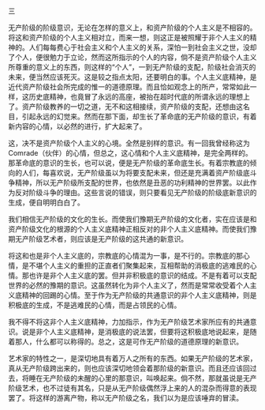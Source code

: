 三

  

无产阶级的阶级意识，无论在怎样的意义上，和资产阶级的个人主义是不相容的。将这和资产阶级的个人主义相对立，而来一想，则这正是被照耀于非个人主义的精神的。人们每每费心于社会主义和个人主义的关系，深怕一到社会主义之世，没却了个人，便很勉力于立论，然而这所指示的个人的内容，倘不是资产阶级个人主义所尊重的意义上的东西，则这样的“个人”，一到无产阶级的支配，阶级社会消灭的未来，便当然应该死灭。这是较之指点太阳，还要明白的事。个人主义底精神，是近代资产阶级社会所完成的惟一的道德原理。而且恰如观念上的所产，常常如此一样，这历史底精神，也竟冒了永远的高座，被抬在超时代底的所谓永远的理想上了。资产阶级教养的一切之道，无不和这相接续，资产阶级的支配，还想由这名目，引起永远的幻觉来。然而在那下面，却生长了革命底的无产阶级的意识，有着新内容的心情，以必然的进行，扩大起来了。

这，决不是资产阶级个人主义的心境。全然是别样的意识。有一回我曾经称这为Comrade（伙伴）的心情，但总之，这心情和个人主义底精神，是完全两样的。那革命底的意识的生长，也可以说，便是无产阶级的革命底生长。有着宗教底的倾向的人们，每喜欢说，无产阶级虽以为将要支配未来，但还是充满着资产阶级底斗争精神，所以无产阶级所支配的世界，也依然是丑恶的功利精神的世界罢。以此作为反对阶级斗争的理由。这些言说的错误，则只要看见无产阶级的阶级底新意识的生成，便自明明白白了。

我们相信无产阶级的文化的生长。而使我们豫期无产阶级的文化者，实在应该是和资产阶级文化的根源的个人主义底精神正相反对的非个人主义底精神。而使我们豫期无产阶级艺术者，则应该是无产阶级的这共通的新意识。

将这和也是非个人主义底的，宗教底的心情混为一事，是不行的。宗教底的那心情，是不堪个人主义的重担的正直者们聚集起来，互相帮助的消极底的逃难民的心情。那也许是非个人主义底的罢。但并非积极底的意识的结成。不是有着可以支配世界的必然的豫期的意识。这虽然转化为非个人主义了，然而是常常收受着个人主义底精神的回踢的心情。至于作为无产阶级的共通意识的非个人主义底精神，则是积极底的生成，不是逃难民的心情，而是占领民的心情。

我不得不将这非个人主义底精神，力加指示，作为无产阶级艺术家所应有的共通意识。说是非个人主义底精神，是消极底的说法罢，但要将这积极底地说起来，是随着那人，什么都可以称得的。总之，这是可作无产阶级的道德原理的新意识。

艺术家的特性之一，是深切地具有着万人之所有的东西。如果无产阶级的艺术家，真从无产阶级跨出来的，则也应该深切地领会着那阶级的新意识。而且还应该回过去，将睡在无产阶级的未醒的心里的那意识，叫唤起来。倘不然，那就虽说是无产阶级艺术，也不过徒有其名，只是从无产阶级偶然浮上来的人的混杂而得意的表现罢了。将这样的游离产物，称以无产阶级之名，我们以为是应该唾弃的冒渎。
